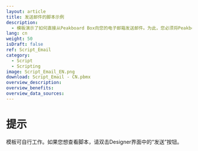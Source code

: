 ```yaml
---
layout: article
title: 发送邮件的脚本示例
description: 
  - 模板演示了如何直接从Peakboard Box向您的电子邮箱发送邮件。为此，您必须将Peakboard Box与键盘相连；如果需要的话，还可以连一个鼠标。
lang: cn
weight: 50
isDraft: false
ref: Script_Email
category:
  - Script
  - Scripting
image: Script_Email_EN.png
download: Script_Email - CN.pbmx
overview_description:
overview_benefits:
overview_data_sources:
---
```

# 提示
模板可自行工作。如果您想查看脚本，请双击Designer界面中的“发送”按钮。
